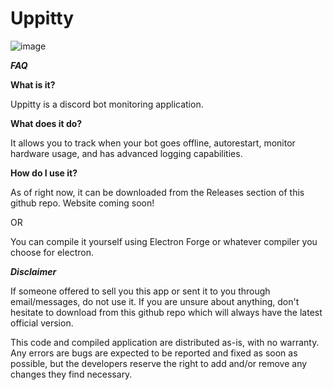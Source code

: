 # Uppitty
![image](https://github.com/SoullessCookie/Uppitty/assets/71998907/e3b2b0b9-5706-4d97-88a9-9d9ae15cc8ce)


**_FAQ_**

**What is it?**

Uppitty is a discord bot monitoring application.


**What does it do?**

It allows you to track when your bot goes offline, autorestart, monitor hardware usage, and has advanced logging capabilities.


**How do I use it?**

As of right now, it can be downloaded from the Releases section of this github repo. Website coming soon!

OR

You can compile it yourself using Electron Forge or whatever compiler you choose for electron.  

  
**_Disclaimer_**

If someone offered to sell you this app or sent it to you through email/messages, do not use it.
If you are unsure about anything, don't hesitate to download from this github repo which will always have the latest official version.


This code and compiled application are distributed as-is, with no warranty. Any errors are bugs are expected to be reported and fixed as soon as possible, but the developers reserve the right to add and/or remove any changes they find necessary.

